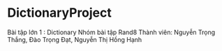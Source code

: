 # DictionaryProject
Bài tập lớn 1 : Dictionary
Nhóm bài tập Rand8
Thành viên: Nguyễn Trọng Thắng, Đào Trọng Đạt, Nguyễn Thị Hồng Hạnh
